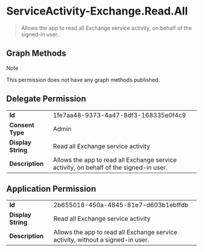 # ServiceActivity-Exchange.Read.All

> Allows the app to read all Exchange service activity, on behalf of the signed-in user.
## Graph Methods

> [!NOTE]
> This permission does not have any graph methods published.

## Delegate Permission
|||
|-|-|
|**Id**|1fe7aa48-9373-4a47-8df3-168335e0f4c9|
|**Consent Type**|Admin|
|**Display String**|Read all Exchange service activity|
|**Description**|Allows the app to read all Exchange service activity, on behalf of the signed-in user.|
## Application Permission
|||
|-|-|
|**Id**|2b655018-450a-4845-81e7-d603b1ebffdb|
|**Display String**|Read all Exchange service activity|
|**Description**|Allows the app to read all Exchange service activity, without a signed-in user.|
